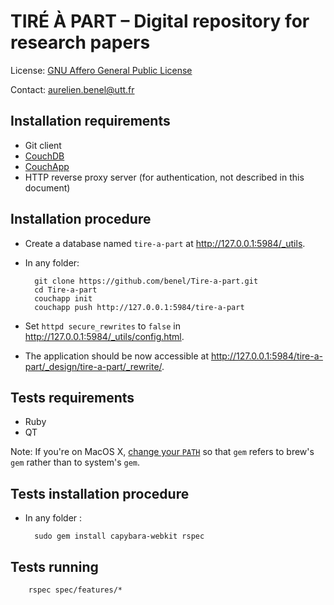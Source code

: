 TIRÉ À PART – Digital repository for research papers
====================================================

License: [GNU Affero General Public License](http://www.gnu.org/licenses/agpl.html)

Contact: <aurelien.benel@utt.fr>

Installation requirements
-------------------------

* Git client
* [CouchDB](http://couchdb.apache.org/)
* [CouchApp](https://github.com/jchris/couchapp) 
* HTTP reverse proxy server (for authentication, not described in this document)

Installation procedure
----------------------

* Create a database named ``tire-a-part`` at <http://127.0.0.1:5984/_utils>.

* In any folder:

        git clone https://github.com/benel/Tire-a-part.git
        cd Tire-a-part
        couchapp init
        couchapp push http://127.0.0.1:5984/tire-a-part

* Set `httpd secure_rewrites` to `false` in <http://127.0.0.1:5984/_utils/config.html>. 

* The application should be now accessible at <http://127.0.0.1:5984/tire-a-part/_design/tire-a-part/_rewrite/>.

Tests requirements
------------------

* Ruby
* QT

Note: If you're on MacOS X, [change your `PATH`](http://stackoverflow.com/a/14138490/1121345) so that `gem` refers to brew's `gem` rather than to system's `gem`.

Tests installation procedure
---------------------------

* In any folder :

        sudo gem install capybara-webkit rspec

Tests running
-------------

        rspec spec/features/*

